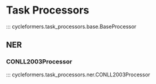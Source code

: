 # Task Processors

::: cycleformers.task_processors.base.BaseProcessor


## NER

### CONLL2003Processor

::: cycleformers.task_processors.ner.CONLL2003Processor
